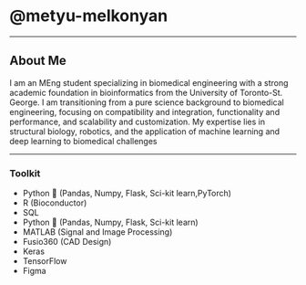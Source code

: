 # @metyu-melkonyan
---
## About Me

I am an MEng student specializing in biomedical engineering with a strong academic foundation in bioinformatics from the University of Toronto-St. George. I am transitioning from a pure science background to biomedical engineering, focusing on compatibility and integration, functionality and performance, and scalability and customization. My expertise lies in structural biology, robotics, and the application of machine learning and deep learning to biomedical challenges

---

###  Toolkit

* Python 🐍 (Pandas, Numpy, Flask, Sci-kit learn,PyTorch)
* R (Bioconductor)
* SQL
* Python 🐍 (Pandas, Numpy, Flask, Sci-kit learn)
* MATLAB (Signal and Image Processing)
* Fusio360 (CAD Design)
* Keras
* TensorFlow
* Figma
